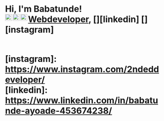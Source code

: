 <h1>Hi, I'm Babatunde! <br/><a href="https://github.com/2ndeDdeveloper">Webdeveloper</a>, <a href="https://www.linkedin.com/in/babatunde-ayoade-453674238/</a></h1>

<h2>👨‍💻 Software Development Projects:</h2>
  
- <b>Developing Website</b>
 

  <h2>📺 Popular YouTube Videos</h2>


  <h2> 🤳 Connect with me:</h2>

[<img align="left" alt="2ndeDdeveloper | Twitter" width="22px" src="https://cdn.jsdelivr.net/npm/simple-icons@v3/icons/twitter.svg" />][twitter]
[<img align="left" alt="2ndeDdeveloper | LinkedIn" width="22px" src="https://cdn.jsdelivr.net/npm/simple-icons@v3/icons/linkedin.svg" />][linkedin]
[<img align="left" alt="2ndeDdeveloper | Instagram" width="22px" src="https://cdn.jsdelivr.net/npm/simple-icons@v3/icons/instagram.svg" />][instagram]

[twitter]: https://twitter.com/2ndeDdeveloper
  <br>
[instagram]: https://www.instagram.com/2ndeddeveloper/
  <br>
[linkedin]: https://www.linkedin.com/in/babatunde-ayoade-453674238/

<!--
**2ndeDdeveloper/2ndeDdeveloper** is a ✨ _special_ ✨ repository because its `README.md` (this file) appears on your GitHub profile.

Here are some ideas to get you started:

- 🔭 I’m currently working on ...
- 🌱 I’m currently learning ...
- 👯 I’m looking to collaborate on ...
- 🤔 I’m looking for help with ...
- 💬 Ask me about ...
- 📫 How to reach me: ...
- 😄 Pronouns: ...
- ⚡ Fun fact: ...
-->
